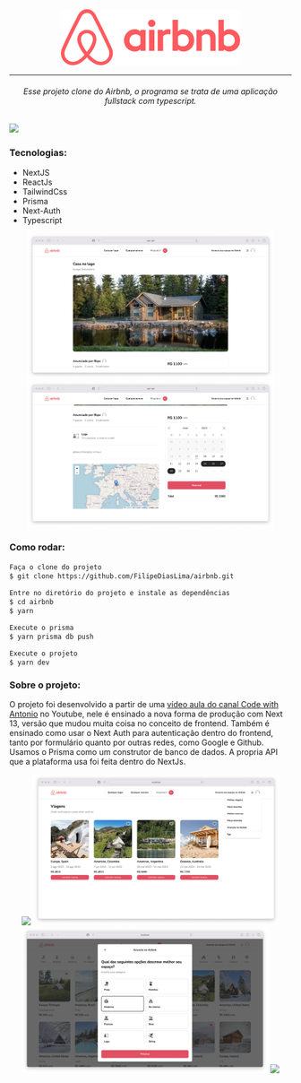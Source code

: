 <div align="center">
  <img src="./public/images/logo.png"  width="320px" />
</div>

<hr/>

<h6 align="center">Esse projeto clone do Airbnb, o programa se trata de uma aplicação fullstack com typescript.</h6>

<img src="./public/images/home.png" />

<h3>Tecnologias:</h3>
<ul>
  <li>NextJS</li>
  <li>ReactJs</li>
  <li>TailwindCss</li>
  <li>Prisma</li>
  <li>Next-Auth</li>
  <li>Typescript</li>
</ul>

<div align="center">
  <img src="./public/images/casa_lago.png"  width="440px" />
  <img src="./public/images/reserva.png"  width="440px" />
</div>

<h3>Como rodar:</h3>

```
Faça o clone do projeto
$ git clone https://github.com/FilipeDiasLima/airbnb.git
```

```
Entre no diretório do projeto e instale as dependências
$ cd airbnb
$ yarn
```

```
Execute o prisma
$ yarn prisma db push
```

```
Execute o projeto
$ yarn dev
```

<h3>Sobre o projeto:</h3>
<p>
  O projeto foi desenvolvido a partir de uma 
  <a href="https://www.youtube.com/watch?v=c_-b_isI4vg">vídeo aula do canal Code with Antonio</a> 
  no Youtube, nele é ensinado a nova forma de produção com Next 13, versão que mudou muita coisa no conceito 
  de frontend. Também é ensinado como usar o Next Auth para autenticação dentro do frontend, tanto por formulário 
  quanto por outras redes, como Google e Github. Usamos o Prisma como um construtor de banco de dados. A propria API 
  que a plataforma usa foi feita dentro do NextJs.
</p>

<div align="center">
  <img src="./public/images/anuncios.png"  width="440px" />
  <img src="./public/images/viagens.png"  width="440px" />
   <img src="./public/images/cadastrar.png"  width="440px" />
  <img src="./public/images/home.png"  width="440px" />
</div>
